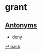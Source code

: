 grant
=====

[Antonyms][]
----------

  - [deny](./deny.md)

[↵ back](README.md)


[antonyms]:  https://en.wiktionary.org/wiki/antonym
    "words that expresses a meaning opposed to the meaning of another word"
